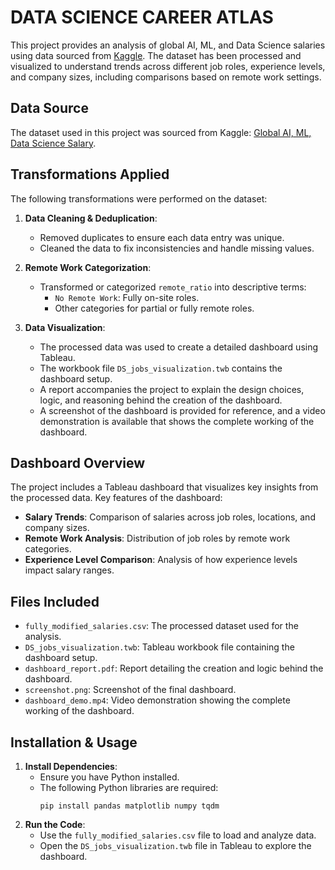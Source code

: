 # DATA SCIENCE CAREER ATLAS

This project provides an analysis of global AI, ML, and Data Science salaries using data sourced from [Kaggle](https://www.kaggle.com/datasets/dparas01/global-ai-ml-data-science-salary). The dataset has been processed and visualized to understand trends across different job roles, experience levels, and company sizes, including comparisons based on remote work settings.

## Data Source

The dataset used in this project was sourced from Kaggle: [Global AI, ML, Data Science Salary](https://www.kaggle.com/datasets/dparas01/global-ai-ml-data-science-salary).

## Transformations Applied

The following transformations were performed on the dataset:

1. **Data Cleaning & Deduplication**:
    - Removed duplicates to ensure each data entry was unique.
    - Cleaned the data to fix inconsistencies and handle missing values.

2. **Remote Work Categorization**:
    - Transformed or categorized `remote_ratio` into descriptive terms:
        - `No Remote Work`: Fully on-site roles.
        - Other categories for partial or fully remote roles.

3. **Data Visualization**:
    - The processed data was used to create a detailed dashboard using Tableau. 
    - The workbook file `DS_jobs_visualization.twb` contains the dashboard setup.
    - A report accompanies the project to explain the design choices, logic, and reasoning behind the creation of the dashboard.
    - A screenshot of the dashboard is provided for reference, and a video demonstration is available that shows the complete working of the dashboard.

## Dashboard Overview

The project includes a Tableau dashboard that visualizes key insights from the processed data. Key features of the dashboard:
- **Salary Trends**: Comparison of salaries across job roles, locations, and company sizes.
- **Remote Work Analysis**: Distribution of job roles by remote work categories.
- **Experience Level Comparison**: Analysis of how experience levels impact salary ranges.

## Files Included

- `fully_modified_salaries.csv`: The processed dataset used for the analysis.
- `DS_jobs_visualization.twb`: Tableau workbook file containing the dashboard setup.
- `dashboard_report.pdf`: Report detailing the creation and logic behind the dashboard.
- `screenshot.png`: Screenshot of the final dashboard.
- `dashboard_demo.mp4`: Video demonstration showing the complete working of the dashboard.

## Installation & Usage

1. **Install Dependencies**:
    - Ensure you have Python installed.
    - The following Python libraries are required:
      ```
      pip install pandas matplotlib numpy tqdm
      ```
2. **Run the Code**:
    - Use the `fully_modified_salaries.csv` file to load and analyze data.
    - Open the `DS_jobs_visualization.twb` file in Tableau to explore the dashboard.